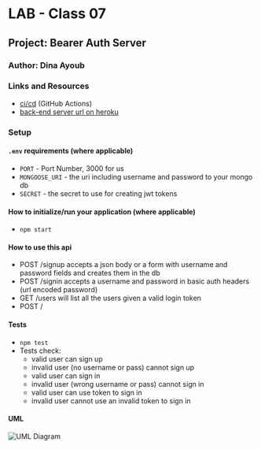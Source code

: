 # LAB - Class 07

## Project: Bearer Auth Server

### Author: Dina Ayoub

### Links and Resources

- [ci/cd](https://github.com/dinaayoub/basic-auth/actions) (GitHub Actions)
- [back-end server url on heroku](https://dina-bearer-auth.herokuapp.com/)

### Setup

#### `.env` requirements (where applicable)

- `PORT` - Port Number, 3000 for us
- `MONGOOSE_URI` - the uri including username and password to your mongo db
- `SECRET` - the secret to use for creating jwt tokens

#### How to initialize/run your application (where applicable)

- `npm start`

#### How to use this api

- POST /signup accepts a json body or a form with username and password fields and creates them in the db
- POST /signin accepts a username and password in basic auth headers (url encoded password)
- GET /users will list all the users given a valid login token
- POST /
#### Tests

- `npm test`
- Tests check:
  - valid user can sign up
  - invalid user (no username or pass) cannot sign up
  - valid user can sign in
  - invalid user (wrong username or pass) cannot sign in
  - valid user can use token to sign in
  - invalid user cannot use an invalid token to sign in

#### UML

![UML Diagram](assets/uml.png)